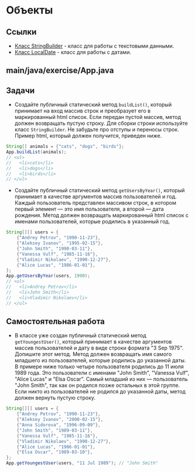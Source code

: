 # Объекты

## Ссылки

* [Класс StringBuilder](https://docs.oracle.com/en/java/javase/11/docs/api/java.base/java/lang/StringBuilder.html) - класс для работы с текстовыми данными.
* [Класс LocalDate](https://docs.oracle.com/en/java/javase/11/docs/api/java.base/java/time/LocalDate.html) - класс для работы с датами.

## main/java/exercise/App.java

## Задачи

* Создайте публичный статический метод `buildList()`, который принимает на вход массив строк и преобразует его в маркированный html список. Если передан пустой массив, метод должен возвращать пустую строку. Для сборки строки используйте класс `StringBuilder`. Не забудьте про отступы и переносы строк. Пример html, который должен получится, приведен ниже.

```java
String[] animals = {"cats", "dogs", "birds"};
App.buildList(animals);
// <ul>
//   <li>cats</li>
//   <li>dogs</li>
//   <li>birds</li>
// </ul>
```

* Создайте публичный статический метод `getUsersByYear()`, который принимает в качестве аргументов массив пользователей и год. Каждый пользователь представлен массивом строк, в котором первый элемент — это имя пользователя, а второй — дата рождения. Метод должен возвращать маркированный html список с именами пользователей, которые родились в указанный год.

```java
String[][] users = {
    {"Andrey Petrov", "1990-11-23"},
    {"Aleksey Ivanov", "1995-02-15"},
    {"John Smith", "1990-03-11"},
    {"Vanessa Vulf", "1985-11-16"},
    {"Vladimir Nikolaev", "1990-12-27"},
    {"Alice Lucas", "1986-01-01"},
};
App.getUsersByYear(users, 1990);
// <ul>
//   <li>Andrey Petrov</li>
//   <li>John Smith</li>
//   <li>Vladimir Nikolaev</li>
// </ul>
```

## Самостоятельная работа

* В классе уже создан публичный статический метод `getYoungestUser()`, который принимает в качестве аргументов массив пользователей и дату в виде строки формата "3 Sep 1975". Допишите этот метод. Метод должен возвращать имя самого младшего из пользователей, которые родились до указанной даты. В примере ниже только четыре пользователя родились до 11 июля 1989 года. Это пользователи с именами "John Smith", "Vanessa Vulf", "Alice Lucas" и "Elsa Oscar". Самый младший из них — пользователь "John Smith", так как он родился позже остальных в этой группе.
Если никто из пользователей не родился до указанной даты, метод должен вернуть пустую строку.

```java
String[][] users = {
    {"Andrey Petrov", "1990-11-23"},
    {"Aleksey Ivanov", "2000-02-15"},
    {"Anna Sidorova", "1996-09-09"},
    {"John Smith", "1989-03-11"},
    {"Vanessa Vulf", "1985-11-16"},
    {"Vladimir Nikolaev", "1990-12-27"},
    {"Alice Lucas", "1986-01-01"},
    {"Elsa Oscar", "1989-03-10"},
};
App.getYoungestUser(users, "11 Jul 1989"); // "John Smith"
```

